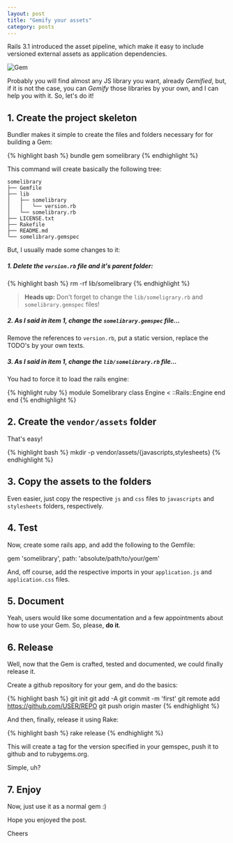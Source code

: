 ```yaml
---
layout: post
title: "Gemify your assets"
category: posts
---
```


Rails 3.1 introduced the asset pipeline, which make it easy to include versioned
external assets as application dependencies.

![Gem](http://kavassalis.com/wp-content/uploads/2013/01/100px-Ruby_logo.png)

Probably you will find almost any JS library you want, already _Gemified_,
but, if it is not the case, you can _Gemify_ those libraries by your own, and I
can help you with it. So, let's do it!

## 1. Create the project skeleton

Bundler makes it simple to create the files and folders necessary for for
building a Gem:

{% highlight bash %}
bundle gem somelibrary
{% endhighlight %}

This command will create basically the following tree:


    somelibrary
    ├── Gemfile
    ├── lib
    │   ├── somelibrary
    │   │   └── version.rb
    │   └── somelibrary.rb
    ├── LICENSE.txt
    ├── Rakefile
    ├── README.md
    └── somelibrary.gemspec


But, I usually made some changes to it:

##### 1. Delete the `version.rb` file and it's parent folder:

{% highlight bash %}
rm -rf lib/somelibrary
{% endhighlight %}

> **Heads up:** Don't forget to change the `lib/someligrary.rb` and
`somelibrary.gemspec` files!


##### 2. As I said in item 1, change the `somelibrary.gemspec` file...

Remove the references to `version.rb`, put a static version, replace the TODO's
by your own texts.

##### 3. As I said in item 1, change the `lib/somelibrary.rb` file...

You had to force it to load the rails engine:

{% highlight ruby %}
module Somelibrary
    class Engine < ::Rails::Engine
    end
end
{% endhighlight %}

## 2. Create the `vendor/assets` folder

That's easy!

{% highlight bash %}
mkdir -p vendor/assets/{javascripts,stylesheets}
{% endhighlight %}

## 3. Copy the assets to the folders

Even easier, just copy the respective `js` and `css` files to `javascripts`
and `stylesheets` folders, respectively.

## 4. Test

Now, create some rails app, and add the following to the Gemfile:

gem 'somelibrary', path: 'absolute/path/to/your/gem'

And, off course, add the respective imports in your `application.js` and
`application.css` files.

## 5. Document

Yeah, users would like some documentation and a few appointments about how to
use your Gem. So, please, **do it**.

## 6. Release

Well, now that the Gem is crafted, tested and documented, we could finally
release it.

Create a github repository for your gem, and do the basics:

{% highlight bash %}
git init
git add -A
git commit -m 'first'
git remote add https://github.com/USER/REPO
git push origin master
{% endhighlight %}

And then, finally, release it using Rake:

{% highlight bash %}
rake release
{% endhighlight %}

This will create a tag for the version specified in your gemspec, push it to
github and to rubygems.org.

Simple, uh?

## 7. Enjoy

Now, just use it as a normal gem :)

Hope you enjoyed the post.

Cheers
